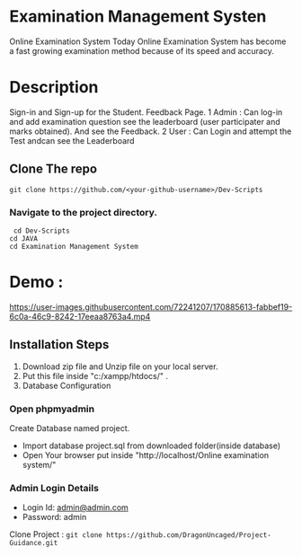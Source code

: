 # Examination Management Systen

Online Examination System Today Online Examination System has become a fast growing examination method because of its speed and accuracy.

# Description
Sign-in and Sign-up for the Student. Feedback Page.
1 Admin : Can log-in and add examination question see the leaderboard (user participater and marks obtained). And see the Feedback.
2 User : Can Login and attempt the Test andcan see the Leaderboard

## Clone The repo
` git clone https://github.com/<your-github-username>/Dev-Scripts `
### Navigate to the project directory.
` cd Dev-Scripts`   
`cd JAVA`   
`cd Examination Management System` 

# Demo :

https://user-images.githubusercontent.com/72241207/170885613-fabbef19-6c0a-46c9-8242-17eeaa8763a4.mp4

##  Installation Steps
1. Download zip file and Unzip file on your local server.
2. Put this file inside "c:/xampp/htdocs/" .
3. Database Configuration
### Open phpmyadmin
 Create Database named project.
- Import database project.sql from downloaded folder(inside database)
- Open Your browser put inside "http://localhost/Online examination system/"

### Admin Login Details
- Login Id: admin@admin.com
- Password: admin

Clone Project :
``git clone https://github.com/DragonUncaged/Project-Guidance.git ``
